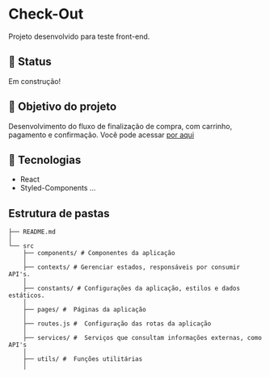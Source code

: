 # Check-Out

Projeto desenvolvido para teste front-end.

## 👷 Status

Em construção!

## 🎯 Objetivo do projeto

Desenvolvimento do fluxo de finalização de compra, com carrinho, pagamento e confirmação. Você pode acessar [por aqui](https://projects.invisionapp.com/prototype/front-test-cji0j0khf005c1t0132358e8k/play/b6ddbc2f)

## 🚀 Tecnologias 

- React
- Styled-Components
...

## Estrutura de pastas

```
├── README.md
│
└── src
    ├── components/ # Componentes da aplicação
    │
    ├── contexts/ # Gerenciar estados, responsáveis por consumir API's. 
    │   
    ├── constants/ # Configurações da aplicação, estilos e dados estáticos. 
    │
    ├── pages/ #  Páginas da aplicação
    │
    ├── routes.js #  Configuração das rotas da aplicação
    │
    ├── services/ #  Serviços que consultam informações externas, como API's
    │
    ├── utils/ #  Funções utilitárias 
    │
```

